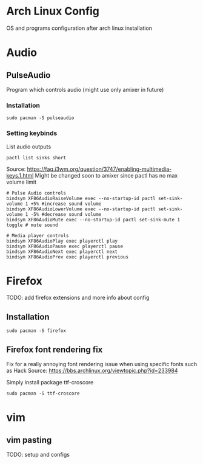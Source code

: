 # Arch Linux Config

OS and programs configuration after arch linux installation

# Audio

## PulseAudio
Program which controls audio (might use only amixer in future)

### Installation
```
sudo pacman -S pulseaudio
```

### Setting keybinds

List audio outputs
```
pactl list sinks short
```

Source: https://faq.i3wm.org/question/3747/enabling-multimedia-keys.1.html
Might be changed soon to amixer since pactl has no max volume limit
```
# Pulse Audio controls
bindsym XF86AudioRaiseVolume exec --no-startup-id pactl set-sink-volume 1 +5% #increase sound volume
bindsym XF86AudioLowerVolume exec --no-startup-id pactl set-sink-volume 1 -5% #decrease sound volume
bindsym XF86AudioMute exec --no-startup-id pactl set-sink-mute 1 toggle # mute sound
 
# Media player controls
bindsym XF86AudioPlay exec playerctl play
bindsym XF86AudioPause exec playerctl pause
bindsym XF86AudioNext exec playerctl next
bindsym XF86AudioPrev exec playerctl previous
```

# Firefox
TODO: add firefox extensions and more info about config

## Installation
```
sudo pacman -S firefox
```

## Firefox font rendering fix
Fix for a really annoying font rendering issue when using specific fonts such as Hack
Source: https://bbs.archlinux.org/viewtopic.php?id=233984

Simply install package ttf-croscore
```
sudo pacman -S ttf-croscore
```

# vim

## vim pasting
TODO: setup and configs


